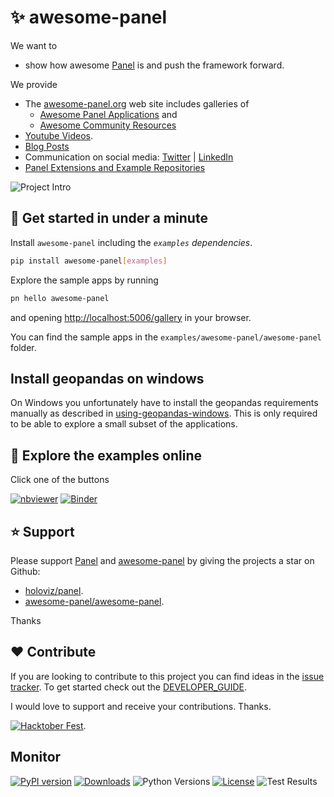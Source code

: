 # ✨ awesome-panel

We want to

- show how awesome [Panel](https://awesome-panel.org) is and push the framework forward.

We provide

- The [awesome-panel.org](https://awesome-panel.org) web site includes galleries of
  - [Awesome Panel Applications](https://awesome-panel.org/gallery) and
  - [Awesome Community Resources](https://awesome-panel.org/awesome_list)
- [Youtube Videos](https://www.youtube.com/playlist?list=PLrrcIlm1vLr69f4CsTlrO0wSNBw6VbsJA).
- [Blog Posts](https://medium.com/@marcskovmadsen)
- Communication on social media: [Twitter](https://twitter.com/home) | [LinkedIn](https://www.linkedin.com/in/marcskovmadsen/)
- [Panel Extensions and Example Repositories](https://github.com/orgs/awesome-panel/repositories)

![Project Intro](assets/videos/project-intro.gif)

## 🚀 Get started in under a minute

Install `awesome-panel` including the *`examples` dependencies*.

```bash
pip install awesome-panel[examples]
```

Explore the sample apps by running

```bash
pn hello awesome-panel
```

and opening [http://localhost:5006/gallery](http://localhost:5006/gallery) in your browser.

You can find the sample apps in the `examples/awesome-panel/awesome-panel` folder.

## Install geopandas on windows

On Windows you unfortunately have to install the geopandas requirements manually as described in [using-geopandas-windows](https://geoffboeing.com/2014/09/using-geopandas-windows/). This is only required to be able to explore a small subset of the applications.

## 📒 Explore the examples online

Click one of the buttons

[![nbviewer](https://raw.githubusercontent.com/jupyter/design/master/logos/Badges/nbviewer_badge.svg)](https://nbviewer.org/github/awesome-panel/awesome-panel/tree/main/examples/)
[![Binder](https://mybinder.org/badge_logo.svg)](https://mybinder.org/v2/gh/awesome-panel/awesome-panel/HEAD)

## ⭐ Support

Please support [Panel](https://panel.holoviz.org) and
[awesome-panel](https://awesome-panel.org) by giving the projects a star on Github:

- [holoviz/panel](https://github.com/holoviz/panel).
- [awesome-panel/awesome-panel](https://github.com/awesome-panel/awesome-panel).

Thanks

## ❤️ Contribute

If you are looking to contribute to this project you can find ideas in the [issue tracker](https://github.com/awesome-panel/awesome-panel/issues). To get started check out the [DEVELOPER_GUIDE](DEVELOPER_GUIDE.md).

I would love to support and receive your contributions. Thanks.

[![Hacktober Fest](https://github.blog/wp-content/uploads/2022/10/hacktoberfestbanner.jpeg?fit=1200%2C630)](https://github.com/awesome-panel/awesome-panel/issues).

## Monitor

[![PyPI version](https://badge.fury.io/py/panel-highcharts.svg)](https://pypi.org/project/awesome-panel/)
[![Downloads](https://pepy.tech/badge/panel-highcharts/month)](https://pepy.tech/project/awesome-panel)
![Python Versions](https://img.shields.io/badge/python-3.7%20%7C%203.8%20%7C%203.9%20%7C%203.10-blue)
[![License](https://img.shields.io/badge/License-MIT%202.0-blue.svg)](https://opensource.org/licenses/MIT)
![Test Results](https://github.com/awesome-panel/awesome-panel/actions/workflows/tests.yaml/badge.svg?branch=main)
